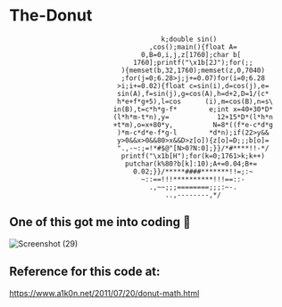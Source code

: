 # The-Donut

                                          k;double sin()
                                       ,cos();main(){float A=
                                     0,B=0,i,j,z[1760];char b[
                                   1760];printf("\x1b[2J");for(;;
                                ){memset(b,32,1760);memset(z,0,7040)
                                ;for(j=0;6.28>j;j+=0.07)for(i=0;6.28
                               >i;i+=0.02){float c=sin(i),d=cos(j),e=
                               sin(A),f=sin(j),g=cos(A),h=d+2,D=1/(c*
                               h*e+f*g+5),l=cos      (i),m=cos(B),n=s\
                              in(B),t=c*h*g-f*        e;int x=40+30*D*
                              (l*h*m-t*n),y=            12+15*D*(l*h*n
                              +t*m),o=x+80*y,          N=8*((f*e-c*d*g
                               )*m-c*d*e-f*g-l        *d*n);if(22>y&&
                               y>0&&x>0&&80>x&&D>z[o]){z[o]=D;;;b[o]=
                               ".,-~:;=!*#$@"[N>0?N:0];}}/*#****!!-*/
                                printf("\x1b[H");for(k=0;1761>k;k++)
                                 putchar(k%80?b[k]:10);A+=0.04;B+=
                                   0.02;}}/*****####*******!!=;:~
                                     ~::==!!!**********!!!==::-
                                       .,~~;;;========;;;:~-.
                                           ..,--------,*/

## One of this got me into coding 🙂

  ![Screenshot (29)](https://github.com/user-attachments/assets/d0c1f89f-8fc9-4a6c-9a8b-deb54146a8ba)



## Reference for this code at:
  https://www.a1k0n.net/2011/07/20/donut-math.html
